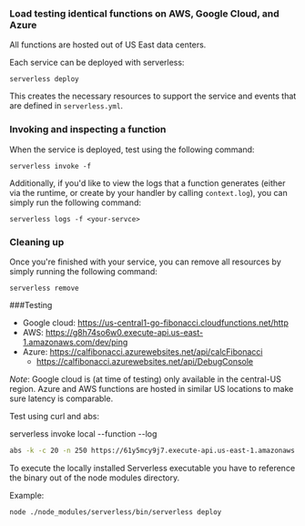 ### Load testing identical functions on AWS, Google Cloud, and Azure

All functions are hosted out of US East data centers.

Each service can be deployed with serverless: 

```shell
serverless deploy
```

This creates the necessary resources to support the service and events that are defined in `serverless.yml`.

### Invoking and inspecting a function

When the service is deployed, test using the following command:

```shell
serverless invoke -f 
```

Additionally, if you'd like to view the logs that a function generates (either via the runtime, or create by your handler by calling `context.log`), you can simply run the following command:

```shell
serverless logs -f <your-servce>
```

### Cleaning up

Once you're finished with your service, you can remove all resources by simply running the following command:

```shell
serverless remove
```

###Testing
* Google cloud: https://us-central1-go-fibonacci.cloudfunctions.net/http
* AWS: https://g8h74so6w0.execute-api.us-east-1.amazonaws.com/dev/ping
* Azure: https://calfibonacci.azurewebsites.net/api/calcFibonacci
    - https://calfibonacci.azurewebsites.net/api/DebugConsole

*Note*: Google cloud is (at time of testing) only available in the central-US region. Azure and AWS functions are hosted in similar US locations to make sure latency is comparable.  

Test using curl and abs: 

serverless invoke local --function <your-service> --log

```bash
abs -k -c 20 -n 250 https://61y5mcy9j7.execute-api.us-east-1.amazonaws.com/dev/ping

```

To execute the locally installed Serverless executable you have to reference the binary out of the node modules directory.

Example:

```bash
node ./node_modules/serverless/bin/serverless deploy

```

